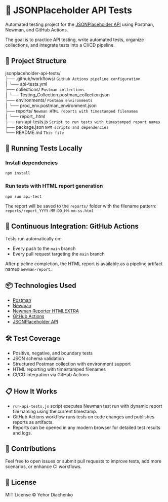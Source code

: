 # 🧪 JSONPlaceholder API Tests

Automated testing project for the [JSONPlaceholder API](https://jsonplaceholder.typicode.com/) using Postman, Newman, and GitHub Actions.

The goal is to practice API testing, write automated tests, organize collections, and integrate tests into a CI/CD pipeline.

## 📁 Project Structure

jsonplaceholder-api-tests/<br>
├── .github/workflows/ `GitHub Actions pipeline configuration`<br>
│ └── api-tests.yml<br>
├── collections/ `Postman collections`<br>
│ └── Testing_Collection.postman_collection.json<br>
├── environments/ `Postman environments`<br>
│ └── prod_env.postman_environment.json<br>
├── reports/ `Newman HTML reports with timestamped filenames`<br>
│ └── report_<timestamp>.html<br>
├── run-api-tests.js `Script to run tests with timestamped report names`<br>
├── package.json `NPM scripts and dependencies`<br>
└── README.md `This file`

## 🚀 Running Tests Locally

### Install dependencies

```npm install```

### Run tests with HTML report generation

```npm run api-test```

The report will be saved to the `reports/` folder with the filename pattern: `reports/report_YYYY-MM-DD_HH-mm-ss.html`

## 🤖 Continuous Integration: GitHub Actions

Tests run automatically on:
- Every push to the `main` branch
- Every pull request targeting the `main` branch

After pipeline completion, the HTML report is available as a pipeline artifact named `newman-report`.

## 📦 Technologies Used
- [Postman](https://www.postman.com/)
- [Newman](https://www.npmjs.com/package/newman)
- [Newman Reporter HTMLEXTRA](https://www.npmjs.com/package/newman-reporter-htmlextra)
- [GitHub Actions](https://docs.github.com/en/actions)
- [JSONPlaceholder API](https://jsonplaceholder.typicode.com/)

## 🛠 Test Coverage
- Positive, negative, and boundary tests
- JSON schema validation
- Structured Postman collection with environment support
- HTML reporting with timestamped filenames
- CI/CD integration via GitHub Actions

## 📋 How It Works
- `run-api-tests.js` script executes Newman test run with dynamic report file naming using the current timestamp.
- GitHub Actions workflow runs tests on code changes and publishes reports as artifacts.
- Reports can be opened in any modern browser for detailed test results and logs.

## 🤝 Contributions
Feel free to open issues or submit pull requests to improve tests, add more scenarios, or enhance CI workflows.

## 📜 License
MIT License © Yehor Diachenko
